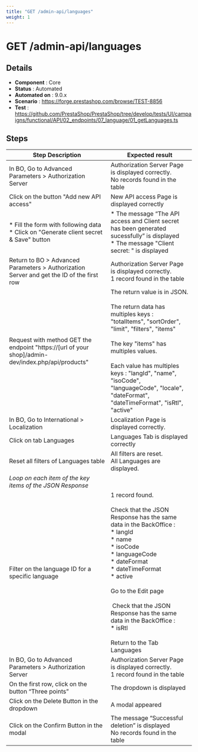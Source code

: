 ```yaml
---
title: "GET /admin-api/languages"
weight: 1
---
```


# GET /admin-api/languages
## Details
* **Component** : Core
* **Status** : Automated
* **Automated on** : 9.0.x
* **Scenario** : https://forge.prestashop.com/browse/TEST-8856
* **Test** : https://github.com/PrestaShop/PrestaShop/tree/develop/tests/UI/campaigns/functional/API/02_endpoints/07_language/01_getLanguages.ts

## Steps
| Step Description | Expected result |
| ----- | ----- |
| In BO, Go to Advanced Parameters > Authorization Server | Authorization Server Page is displayed correctly.<br>No records found in the table |
| Click on the button "Add new API access" | New API access Page is displayed correctly |
| * Fill the form with following data<br> * Click on "Generate client secret & Save" button | * The message “The API access and Client secret has been generated sucessfully” is displayed<br> * The message "Client secret: " is displayed |
| Return to BO > Advanced Parameters > Authorization Server and get the ID of the first row | Authorization Server Page is displayed correctly.<br>1 record found in the table |
| Request with method GET the endpoint "https://[url of your shop]/admin-dev/index.php/api/products" | The return value is in JSON.<br><br>The return data has multiples keys : "totalItems", "sortOrder", "limit", "filters", "items"<br><br>The key "items" has multiples values.<br><br>Each value has multiples keys : "langId", "name", "isoCode", "languageCode", "locale", "dateFormat", "dateTimeFormat", "isRtl", "active" |
| In BO, Go to International > Localization | Localization Page is displayed correctly. |
| Click on tab Languages | Languages Tab is displayed correctly |
| Reset all filters of Languages table | All filters are reset. <br>All Languages are displayed. |
| *Loop on each item of the key items of the JSON Response* |  |
| Filter on the language ID for a specific language | 1 record found.<br><br>Check that the JSON Response has the same data in the BackOffice :<br> * langId<br> * name<br> * isoCode<br> * languageCode<br> * dateFormat<br> * dateTimeFormat<br> * active<br><br>Go to the Edit page<br><br> Check that the JSON Response has the same data in the BackOffice :<br> * isRtl<br><br>Return to the Tab Languages |
| In BO, Go to Advanced Parameters > Authorization Server | Authorization Server Page is displayed correctly.<br>1 record found in the table |
| On the first row, click on the button “Three points” | The dropdown is displayed |
| Click on the Delete Button in the dropdown | A modal appeared |
| Click on the Confirm Button in the modal | The message “Successful deletion” is displayed<br>No records found in the table |
